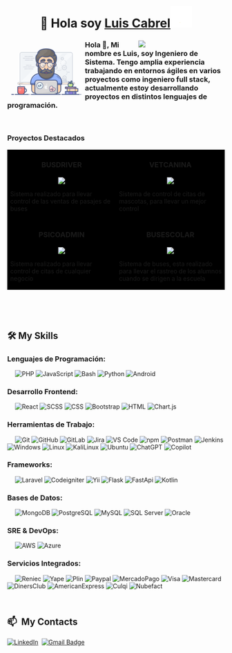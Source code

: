 <h1 align="center">👋 Hola soy <a href="https://github.com/LuisCabrel/LuisCabrel">Luis Cabrel<a><img src="https://github.com/Kathryn-Jie/Kathryn-Jie/blob/main/wave.gif" width="50px"/></h1>
<!-- <img src="https://raw.githubusercontent.com/berkeli/berkeli/main/assets/header.jpg" align="center" alt="berkeli header image"> -->
<img align="left" width = 180px src="https://raw.githubusercontent.com/Elanza-48/Elanza-48/41a4790484e268102dfdab2b7c59d440d3ffafab/resources/img/geek.gif"/>
<img align="right" src="https://media.giphy.com/media/SWoSkN6DxTszqIKEqv/giphy.gif" width = 200px>
  
<h3 align="left">Hola 👋, Mi nombre es Luis, soy Ingeniero de Sistema. Tengo amplia experiencia trabajando en entornos ágiles en varios proyectos como ingeniero full stack, actualmente estoy desarrollando proyectos en distintos lenguajes de programación.</h3>
&emsp;

### Proyectos Destacados


<table align="center" style="background:#000000">
<tr>
  <td width="50%">
    <h3 align="center">BUSDRIVER </h3>
    <div align="center">
      <a href="https://www.youtube.com/watch?v=ztlAyPuSTas">
       <img align="center" src="https://img.youtube.com/vi/ztlAyPuSTas/0.jpg" >
      </a>      
    </div>
    <p>Sistema realizado para llevar control de las ventas de pasajes de buses</p>
  </td>
  <td width="50%">
    <h3 align="center">VETCANINA </h3>
    <div align="center">
      <a href="https://www.youtube.com/watch?v=XYk8NsA4HFY">
       <img align="center" src="https://img.youtube.com/vi/XYk8NsA4HFY/0.jpg"  >        
      </a>
    </div>
    <p>Sistema de control de citas de mascotas, para llevar un mejor control</p>
  </td>
</tr>
<tr>
  <td width="50%">
    <h3 align="center">PSICOADMIN </h3>
    <div align="center" >
      <a href="https://www.youtube.com/watch?v=XoTeblvwuGI">
       <img align="center" src="https://img.youtube.com/vi/XoTeblvwuGI/0.jpg">
      </a>
    </div>
    <p>Sistema realizado para llevar control de citas de cualquier negocio</p>
  </td>
  <td width="50%">
    <h3 align="center">BUSESCOLAR </h3>
    <div align="center">
      <a href="https://www.youtube.com/watch?v=KcFjcnE2usU">
       <img align="center" src="https://img.youtube.com/vi/KcFjcnE2usU/0.jpg" >
      </a>
    </div>
    <p>Sistema de buses, esta realizado para llevar el rastreo de los alumnos cuando se dirigen a la escuela</p>
  </td>
</tr>
</table>

<br/> 
 
&emsp;

## 🛠️ My Skills

### Lenguajes de Programación:
&emsp;
![PHP](https://img.shields.io/badge/-PHP-000?&logo=PHP)
![JavaScript](https://img.shields.io/badge/-JavaScript-000?&logo=JavaScript)
![Bash](https://img.shields.io/badge/-Bash-000?&logo=GNU-Bash)
![Python](https://img.shields.io/badge/-Python-000?&logo=Python)
![Android](https://img.shields.io/badge/-Android-000?&logo=Android)
<!--
![TypeScript](https://img.shields.io/badge/-TypeScript-000?&logo=TypeScript&logoColor=007ACC)
![GO](https://img.shields.io/badge/-GO-000?&logo=Go)
![GraphQL](https://img.shields.io/badge/-GraphQL-000?&logo=GraphQL)
![HCL](https://img.shields.io/badge/-HCL-000?&logo=HCL)
![APEX](https://img.shields.io/badge/-APEX-000?&logo=Salesforce)
![LWC](https://img.shields.io/badge/-LWC-000?&logo=Salesforce)
![PHP](https://img.shields.io/badge/-PHP-000?&logo=PHP)
![PineScript](https://img.shields.io/badge/-PineScript-000?&logo=TradingView)
-->

### Desarrollo Frontend:
&emsp;
![React](https://img.shields.io/badge/-React-000?&logo=React)
![SCSS](https://img.shields.io/badge/-SCSS-000?&logo=Sass)
![CSS](https://img.shields.io/badge/-CSS-000?&logo=CSS3)
![Bootstrap](https://img.shields.io/badge/-Bootstrap-000?&logo=Bootstrap)
![HTML](https://img.shields.io/badge/-HTML-000?&logo=HTML5)
![Chart.js](https://img.shields.io/badge/-Chart.js-000?&logo=Chart.js)
<!--
![Redux](https://img.shields.io/badge/-Redux-000?&logo=Redux)
![Next.js](https://img.shields.io/badge/-Next.js-000?&logo=Next.js)
![Material-UI](https://img.shields.io/badge/-Material--UI-000?&logo=Material-UI)
![Chakra UI](https://img.shields.io/badge/-Chakra%20UI-000?&logo=Chakra-UI)
-->
### Herramientas de Trabajo:
&emsp;
![Git](https://img.shields.io/badge/-Git-000?&logo=Git)
![GitHub](https://img.shields.io/badge/-GitHub-000?&logo=GitHub)
![GitLab](https://img.shields.io/badge/-GitLab-000?&logo=GitLab)
![Jira](https://img.shields.io/badge/-Jira-000?&logo=Jira)
![VS Code](https://img.shields.io/badge/-VS%20Code-000?&logo=Visual-Studio-Code)
![npm](https://img.shields.io/badge/-npm-000?&logo=npm)
![Postman](https://img.shields.io/badge/-Postman-000?&logo=Postman)
![Jenkins](https://img.shields.io/badge/-Jenkins-000?&logo=Jenkins)
![Windows](https://img.shields.io/badge/-Windows-000?&logo=Windows)
![Linux](https://img.shields.io/badge/-Linux-000?&logo=Linux)
![KaliLinux](https://img.shields.io/badge/-KaliLinux-000?&logo=KaliLinux)
![Ubuntu](https://img.shields.io/badge/-Ubuntu-000?&logo=Ubuntu)
![ChatGPT](https://img.shields.io/badge/-ChatGPT-000?&logo=ChatGPT)
![Copilot](https://img.shields.io/badge/-Copilot-000?&logo=Copilot)
<!--
![Docker](https://img.shields.io/badge/-Docker-000?&logo=Docker)
![Jest](https://img.shields.io/badge/-Jest-000?&logo=Jest)
![Cypress](https://img.shields.io/badge/-Cypress-000?&logo=Cypress)
-->

### Frameworks: 
&emsp;
![Laravel](https://img.shields.io/badge/-Laravel-000?&logo=Laravel)
![Codeigniter](https://img.shields.io/badge/-Codeigniter-000?&logo=Codeigniter)
![Yii](https://img.shields.io/badge/-Yii-000?&logo=Yii)
![Flask](https://img.shields.io/badge/-Flask-000?&logo=Flask)
![FastApi](https://img.shields.io/badge/-FastApi-000?&logo=FastApi)
![Kotlin](https://img.shields.io/badge/-Kotlin-000?&logo=Kotlin)
<!--
![Hasura](https://img.shields.io/badge/-Hasura-000?&logo=Hasura)
![Auth0](https://img.shields.io/badge/-Auth0-000?&logo=Auth0)
![Serverless](https://img.shields.io/badge/-Serverless-000?&logo=Serverless)
-->

### Bases de Datos:
&emsp;
![MongoDB](https://img.shields.io/badge/-MongoDB-000?&logo=MongoDB)
![PostgreSQL](https://img.shields.io/badge/-PostgreSQL-000?&logo=PostgreSQL)
![MySQL](https://img.shields.io/badge/-MySQL-000?&logo=MySQL)
![SQL Server](https://img.shields.io/badge/-SQL%20Server-000?&logo=SQL-Server)
![Oracle](https://img.shields.io/badge/-Oracle-000?&logo=Oracle)
<!-- 
![Redis](https://img.shields.io/badge/-Redis-000?&logo=Redis)
![SQLite](https://img.shields.io/badge/-SQLite-000?&logo=SQLite)
-->

### SRE & DevOps:
&emsp;
![AWS](https://img.shields.io/badge/-AWS-000?&logo=Amazon-AWS)
![Azure](https://img.shields.io/badge/-Azure-000?&logo=Microsoft-Azure)
<!--
![Terraform](https://img.shields.io/badge/-Terraform-000?&logo=Terraform)
![Kubernetes](https://img.shields.io/badge/-Kubernetes-000?&logo=Kubernetes)
![Consul](https://img.shields.io/badge/-Consul-000?&logo=Consul)
![Prometheus](https://img.shields.io/badge/-Prometheus-000?&logo=Prometheus)
![Grafana](https://img.shields.io/badge/-Grafana-000?&logo=Grafana)
![Nginx](https://img.shields.io/badge/-Nginx-000?&logo=Nginx)
![Chef](https://img.shields.io/badge/-Chef-000?&logo=Chef)
-->
### Servicios Integrados: 
&emsp;
![Reniec](https://img.shields.io/badge/-Reniec-000?&logo=Reniec)
![Yape](https://img.shields.io/badge/-Yape-000?&logo=Yape)
![Plin](https://img.shields.io/badge/-Plin-000?&logo=Plin)
![Paypal](https://img.shields.io/badge/-Paypal-000?&logo=Paypal)
![MercadoPago](https://img.shields.io/badge/-MercadoPago-000?&logo=MercadoPago)
![Visa](https://img.shields.io/badge/-Visa-000?&logo=Visa)
![Mastercard](https://img.shields.io/badge/-Mastercard-000?&logo=Mastercard)
![DinersClub](https://img.shields.io/badge/-DinersClub-000?&logo=DinersClub)
![AmericanExpress](https://img.shields.io/badge/-AmericanExpress-000?&logo=AmericanExpress)
![Culqi](https://img.shields.io/badge/-Culqi-000?&logo=Culqi)
![Nubefact](https://img.shields.io/badge/-Nubefact-000?&logo=Nubefact)


&emsp;

## 📫 &nbsp;My Contacts

[![LinkedIn](https://img.shields.io/badge/-LuisCabrel-blue?style=flat-square&logo=Linkedin&logoColor=white&link=https://www.linkedin.com/in/luis-cabrel-ardian-91503b172/)](https://www.linkedin.com/in/luis-cabrel-ardian-91503b172/)&nbsp;
[![Gmail Badge](https://img.shields.io/badge/-programadores.huacho@gmail.com-red?style=flat-square&logo=Gmail&logoColor=white)](mailto:programadores.huacho@gmail.com)&nbsp;



<br/>
<!--
**LuisCabrel/LuisCabrel** is a ✨ _special_ ✨ repository because its `README.md` (this file) appears on your GitHub profile.

Here are some ideas to get you started:

- 🔭 I’m currently working on ...
- 🌱 I’m currently learning ...
- 👯 I’m looking to collaborate on ...
- 🤔 I’m looking for help with ...
- 💬 Ask me about ...
- 📫 How to reach me: ...
- 😄 Pronouns: ...
- ⚡ Fun fact: ...
-->
